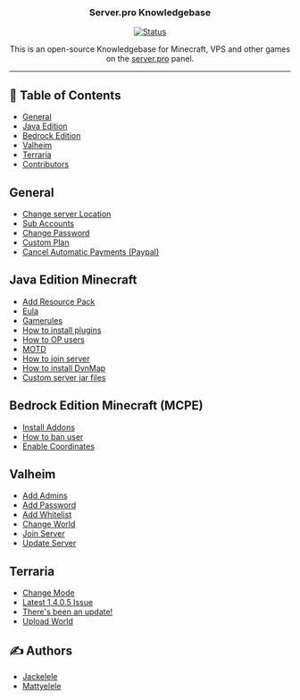 <h3 align="center">Server.pro Knowledgebase</h3>
<div align="center">
  
[![Status](https://img.shields.io/badge/status-active-success.svg)]()
  
This is an open-source Knowledgebase for Minecraft, VPS and other games on the [server.pro](https://server.pro) panel.
</div>
  
--- 

## 📝 Table of Contents

- [General](#general)
- [Java Edition](#java)
- [Bedrock Edition](#mcpe)
- [Valheim](#valheim)
- [Terraria](#terraria)
- [Contributors](#authors)

## General <a name="general"></a>
* [Change server Location](./General/locations.md)
* [Sub Accounts](./General/subaccounts.md)
* [Change Password](./General/changepass.md)
* [Custom Plan](./General/customplan.md)
* [Cancel Automatic Payments (Paypal)](./General/paypalcancel.md)

## Java Edition Minecraft <a name="java"></a>
* [Add Resource Pack](./Java/add-resource-pack.md)
* [Eula](./Java/eula.md)
* [Gamerules](./Java/gamerules.md)
* [How to install plugins](./Java/How-to-install-plugins.md)
* [How to OP users](./Java/how-to-op-user.md)
* [MOTD](./Java/motd.md)
* [How to join server](./Java/joinserver.md)
* [How to install DynMap](./Java/installdynmap.md)
* [Custom server jar files](./Java/customjar.md)

## Bedrock Edition Minecraft (MCPE) <a name="mcpe"></a>
* [Install Addons](./Bedrock/addons.md)
* [How to ban user](./Bedrock/howtoban.md)
* [Enable Coordinates](./Bedrock/coordinates.md)

## Valheim <a name="valheim"></a>
* [Add Admins](./Valheim/addadmin.md)
* [Add Password](./Valheim/addpassword.md)
* [Add Whitelist](./Valheim/addwhitelist.md)
* [Change World](./Valheim/changeworld.md)
* [Join Server](./Valheim/joinserver.md)
* [Update Server](./Valheim/update.md)

## Terraria <a name="terraria"/>
* [Change Mode](./Terraria/changemode.md)
* [Latest 1.4.0.5 Issue](./Terraria/latestissue.md)
* [There's been an update!](./Terraria/update.md)
* [Upload World](./Terraria/uploadworld.md)

## ✍️ Authors <a name = "authors"></a>
* [Jackelele](https://github.com/Jackelele)
* [Mattyelele](https://github.com/Mattyelele)

